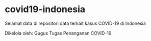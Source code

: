 # covid19-indonesia

Selamat data di repositori data terkait kasus COVID-19 di Indonesia

Dikelola oleh: Gugus Tugas Penanganan COVID-19

